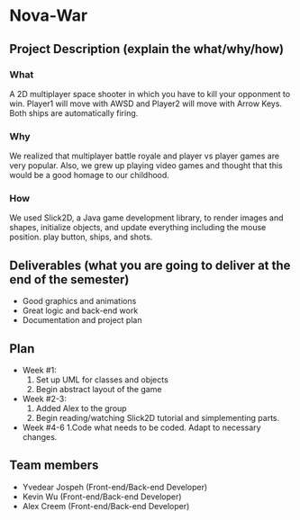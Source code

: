 # **Nova-War** 
## Project Description (explain the what/why/how)
### What
A 2D multiplayer space shooter in which you have to kill your opponment to win. Player1 will move with AWSD and Player2 will move with Arrow Keys. Both ships are automatically firing.
### Why
We realized that multiplayer battle royale and player vs player games are very popular. Also, we grew up playing video games and thought that this would be a good homage to our childhood.
### How
We used Slick2D, a Java game development library, to render images and shapes, initialize objects, and update everything including the mouse position. play button, ships, and shots.
## Deliverables (what you are going to deliver at the end of the semester)
- Good graphics and animations
- Great logic and back-end work
- Documentation and project plan

## Plan
- Week #1: 
  1. Set up UML for classes and objects
  2. Begin abstract layout of the game
- Week #2-3: 
  1. Added Alex to the group
  2. Begin reading/watching Slick2D tutorial and simplementing parts.
- Week #4-6
  1.Code what needs to be coded. Adapt to necessary changes.

## Team members
- Yvedear Jospeh (Front-end/Back-end Developer)
- Kevin Wu (Front-end/Back-end Developer)
- Alex Creem (Front-end/Back-end Developer)

